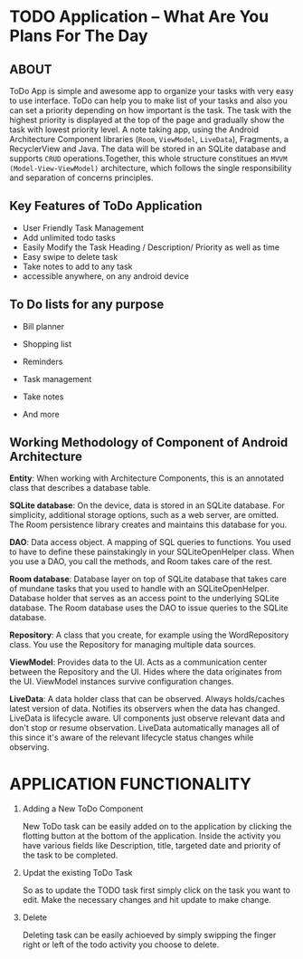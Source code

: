 # TODO Application – What Are You Plans For The Day

## ABOUT
ToDo App is simple and awesome app to organize your tasks with very easy to use interface. ToDo can help you to make list of your tasks and also you can set a priority depending on how important is the task. The task with the highest priority is displayed at the top of the page and gradually show the task with lowest priority level.
A note taking app, using the Android Architecture Component libraries (`Room`, `ViewModel`, `LiveData`), Fragments, a RecyclerView and Java. The data will be stored in an SQLite database and supports `CRUD` operations.Together, this whole structure constitues an `MVVM (Model-View-ViewModel)` architecture, which follows the single responsibility and separation of concerns principles.



## Key Features of ToDo Application
-	User Friendly Task Management
-	Add unlimited todo tasks
-	Easily Modify the Task Heading / Description/ Priority as well as time
-	Easy swipe to delete task
-	Take notes to add to any task
-	accessible anywhere, on any android device

## To Do lists for any purpose

- Bill planner

- Shopping list

- Reminders

- Task management

- Take notes

- And more


## Working Methodology of Component of Android Architecture

**Entity**: When working with Architecture Components, this is an annotated class that describes a database table.

**SQLite database**: On the device, data is stored in an SQLite database. For simplicity, additional storage options, such as a web server, are omitted. The Room persistence library creates and maintains this database for you.

**DAO**: Data access object. A mapping of SQL queries to functions. You used to have to define these painstakingly in your SQLiteOpenHelper class. When you use a DAO, you call the methods, and Room takes care of the rest.

**Room database**: Database layer on top of SQLite database that takes care of mundane tasks that you used to handle with an SQLiteOpenHelper. Database holder that serves as an access point to the underlying SQLite database. The Room database uses the DAO to issue queries to the SQLite database.

**Repository**: A class that you create, for example using the WordRepository class. You use the Repository for managing multiple data sources.

**ViewModel**: Provides data to the UI. Acts as a communication center between the Repository and the UI. Hides where the data originates from the UI. ViewModel instances survive configuration changes.

**LiveData**: A data holder class that can be observed. Always holds/caches latest version of data. Notifies its observers when the data has changed. LiveData is lifecycle aware. UI components just observe relevant data and don't stop or resume observation. LiveData automatically manages all of this since it's aware of the relevant lifecycle status changes while observing.


#  APPLICATION FUNCTIONALITY
1. Adding a New ToDo Component

   New ToDo task can be easily added on to the application by clicking the flotting button at the bottom of the application. Inside the    activity you have various fields like Description, title, targeted date and priority of the task to be completed.

2. Updat the existing ToDo Task

   So as to update the TODO task first simply click on the task you want to edit. Make the necessary changes and hit update to make     change.

3. Delete

   Deleting task can be easily achioeved by simply swipping the finger right or left of the todo activity you choose to delete. 

